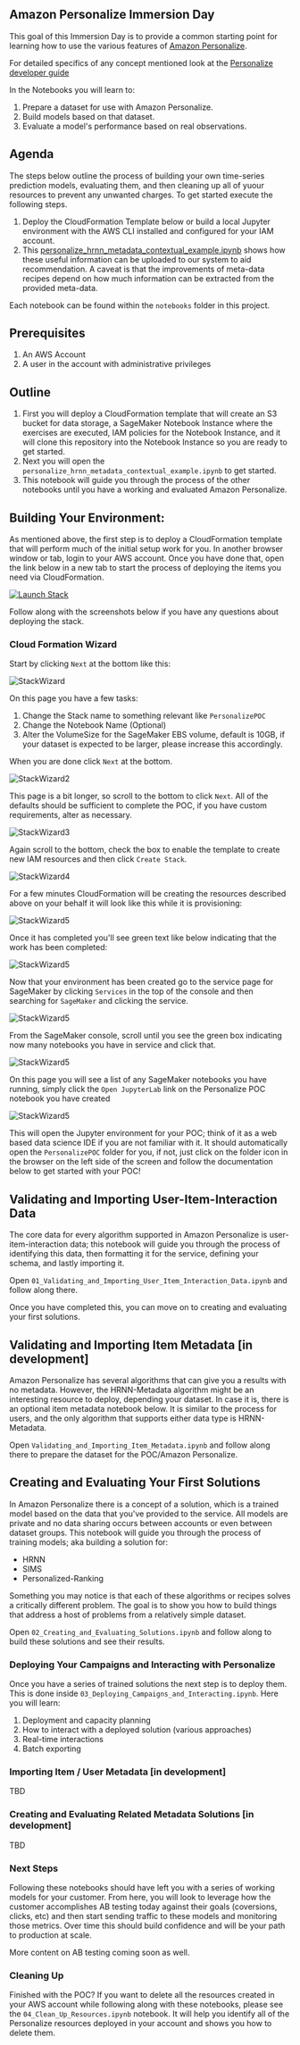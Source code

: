 ## Amazon Personalize Immersion Day

This goal of this Immersion Day is to provide a common starting point for learning how to use the various features of [Amazon Personalize](https://aws.amazon.com/personalize/). 

For detailed specifics of any concept mentioned look at the [Personalize developer guide](https://docs.aws.amazon.com/personalize/latest/dg/what-is-personalize.html)

In the Notebooks you will learn to:

1. Prepare a dataset for use with Amazon Personalize.
1. Build models based on that dataset.
1. Evaluate a model's performance based on real observations.

## Agenda

The steps below outline the process of building your own time-series prediction models, evaluating them, and then cleaning up all of yuour resources to prevent any unwanted charges. To get started execute the following steps.

1. Deploy the CloudFormation Template below or build a local Jupyter environment with the AWS CLI installed and configured for your IAM account.
1. This [personalize_hrnn_metadata_contextual_example.ipynb](personalize_hrnn_metadata_contextual_example.ipynb) shows how these useful information can be uploaded to our system to aid recommendation. A caveat is that the improvements of meta-data recipes depend on how much information can be extracted from the provided meta-data.

Each notebook can be found within the `notebooks` folder in this project.

## Prerequisites 

1. An AWS Account
1. A user in the account with administrative privileges


## Outline

1. First you will deploy a CloudFormation template that will create an S3 bucket for data storage, a SageMaker Notebook Instance where the exercises are executed, IAM policies for the Notebook Instance, and it will clone this repository into the Notebook Instance so you are ready to get started.
1. Next you will open the `personalize_hrnn_metadata_contextual_example.ipynb` to get started.
1. This notebook will guide you through the process of the other notebooks until you have a working and evaluated Amazon Personalize.


## Building Your Environment:

As mentioned above, the first step is to deploy a CloudFormation template that will perform much of the initial setup work for you. In another browser window or tab, login to your AWS account. Once you have done that, open the link below in a new tab to start the process of deploying the items you need via CloudFormation.

[![Launch Stack](https://s3.amazonaws.com/cloudformation-examples/cloudformation-launch-stack.png)](https://console.aws.amazon.com/cloudformation/home#/stacks/new?stackName=PersonalizePOC&templateURL=https://chriskingpartnershare.s3.amazonaws.com/PersonalizePOC.yaml)

Follow along with the screenshots below if you have any questions about deploying the stack.

### Cloud Formation Wizard

Start by clicking `Next` at the bottom like this:

![StackWizard](static/imgs/img1.png)

On this page you have a few tasks:

1. Change the Stack name to something relevant like `PersonalizePOC`
1. Change the Notebook Name (Optional)
1. Alter the VolumeSize for the SageMaker EBS volume, default is 10GB, if your dataset is expected to be larger, please increase this accordingly.


When you are done click `Next` at the bottom.

![StackWizard2](static/imgs/img2.png)

This page is a bit longer, so scroll to the bottom to click `Next`. All of the defaults should be sufficient to complete the POC, if you have custom requirements, alter as necessary.

![StackWizard3](static/imgs/img3.png)


Again scroll to the bottom, check the box to enable the template to create new IAM resources and then click `Create Stack`.

![StackWizard4](static/imgs/img4.png)

For a few minutes CloudFormation will be creating the resources described above on your behalf it will look like this while it is provisioning:

![StackWizard5](static/imgs/img5.png)

Once it has completed you'll see green text like below indicating that the work has been completed:

![StackWizard5](static/imgs/img6.png)

Now that your environment has been created go to the service page for SageMaker by clicking `Services` in the top of the console and then searching for `SageMaker` and clicking the service.


![StackWizard5](static/imgs/img7.png)

From the SageMaker console, scroll until you see the green box indicating now many notebooks you have in service and click that.

![StackWizard5](static/imgs/img8.png)

On this page you will see a list of any SageMaker notebooks you have running, simply click the `Open JupyterLab` link on the Personalize POC notebook you have created

![StackWizard5](static/imgs/img9.png)

This will open the Jupyter environment for your POC; think of it as a web based data science IDE if you are not familiar with it. It should automatically open the `PersonalizePOC` folder for you, if not, just click on the folder icon in the browser on the left side of the screen and follow the documentation below to get started with your POC!

## Validating and Importing User-Item-Interaction Data

The core data for every algorithm supported in Amazon Personalize is user-item-interaction data; this notebook will guide you through the process of identifying this data, then formatting it for the service, defining your schema, and lastly importing it. 

Open `01_Validating_and_Importing_User_Item_Interaction_Data.ipynb` and follow along there.

Once you have completed this, you can move on to creating and evaluating your first solutions.

## Validating and Importing Item Metadata [in development]

Amazon Personalize has several algorithms that can give you a results with no metadata. However, the HRNN-Metadata algorithm might be an interesting resource to deploy, depending your dataset. In case it is, there is an optional item metadata notebook below. It is similar to the process for users, and the only algorithm that supports either data type is HRNN-Metadata.

Open `Validating_and_Importing_Item_Metadata.ipynb` and follow along there to prepare the dataset for the POC/Amazon Personalize.

## Creating and Evaluating Your First Solutions

In Amazon Personalize there is a concept of a solution, which is a trained model based on the data that you've provided to the service. All models are private and no data sharing occurs between accounts or even between dataset groups. This notebook will guide you through the process of training models; aka building a solution for:

* HRNN
* SIMS
* Personalized-Ranking

Something you may notice is that each of these algorithms or recipes solves a critically different problem. The goal is to show you how to build things that address a host of problems from a relatively simple dataset.

Open `02_Creating_and_Evaluating_Solutions.ipynb` and follow along to build these solutions and see their results.

### Deploying Your Campaigns and Interacting with Personalize

Once you have a series of trained solutions the next step is to deploy them. This is done inside `03_Deploying_Campaigns_and_Interacting.ipynb`. Here you will learn:

1. Deployment and capacity planning
1. How to interact with a deployed solution (various approaches)
1. Real-time interactions
1. Batch exporting

### Importing Item / User Metadata [in development]

TBD

### Creating and Evaluating Related Metadata Solutions [in development]

TBD

### Next Steps

Following these notebooks should have left you with a series of working models for your customer. From here, you will look to leverage how the customer accomplishes AB testing today against their goals (coversions, clicks, etc) and then start sending traffic to these models and monitoring those metrics. Over time this should build confidence and will be your path to production at scale.

More content on AB testing coming soon as well.

### Cleaning Up

Finished with the POC? If you want to delete all the resources created in your AWS account while following along with these notebooks, please see the `04_Clean_Up_Resources.ipynb` notebook. It will help you identify all of the Personalize resources deployed in your account and shows you how to delete them.